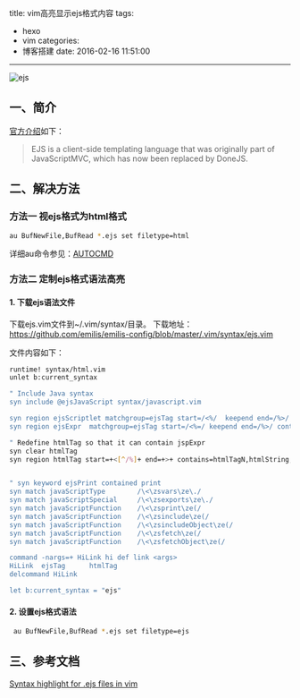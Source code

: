 title: vim高亮显示ejs格式内容
tags:
  - hexo
  - vim
categories:
  - 博客搭建
date: 2016-02-16 11:51:00
---

<img src="/asserts/images/logo/ejs.png" title="ejs" class="img-logo img-center" />


## 一、简介
[官方介绍](http://www.embeddedjs.com/)如下：
> EJS is a client-side templating language that was originally part of JavaScriptMVC, which has now been replaced by DoneJS.


## 二、解决方法

### 方法一 视ejs格式为html格式
``` bash
au BufNewFile,BufRead *.ejs set filetype=html
```

详细au命令参见：[AUTOCMD](http://vimcdoc.sourceforge.net/doc/autocmd.html)


### 方法二 定制ejs格式语法高亮

#### 1. 下载ejs语法文件
下载ejs.vim文件到~/.vim/syntax/目录。
下载地址：https://github.com/emilis/emilis-config/blob/master/.vim/syntax/ejs.vim

文件内容如下：
``` bash
runtime! syntax/html.vim
unlet b:current_syntax

" Include Java syntax
syn include @ejsJavaScript syntax/javascript.vim

syn region ejsScriptlet matchgroup=ejsTag start=/<%/  keepend end=/%>/ contains=@ejsJavaScript
syn region ejsExpr	matchgroup=ejsTag start=/<%=/ keepend end=/%>/ contains=@ejsJavaScript

" Redefine htmlTag so that it can contain jspExpr
syn clear htmlTag
syn region htmlTag start=+<[^/%]+ end=+>+ contains=htmlTagN,htmlString,htmlArg,htmlValue,htmlTagError,htmlEvent,htmlCssDefinition,@htmlPreproc,@htmlArgCluster,ejsExpr,javaScript


" syn keyword ejsPrint contained print
syn match javaScriptType        /\<\zsvars\ze\./
syn match javaScriptSpecial     /\<\zsexports\ze\./
syn match javaScriptFunction    /\<\zsprint\ze(/
syn match javaScriptFunction    /\<\zsinclude\ze(/
syn match javaScriptFunction    /\<\zsincludeObject\ze(/
syn match javaScriptFunction    /\<\zsfetch\ze(/
syn match javaScriptFunction    /\<\zsfetchObject\ze(/

command -nargs=+ HiLink hi def link <args>
HiLink  ejsTag      htmlTag
delcommand HiLink

let b:current_syntax = "ejs"
```

#### 2. 设置ejs格式语法
``` bash
 au BufNewFile,BufRead *.ejs set filetype=ejs
```


## 三、参考文档
[Syntax highlight for .ejs files in vim](http://stackoverflow.com/questions/4597721/syntax-highlight-for-ejs-files-in-vim)
